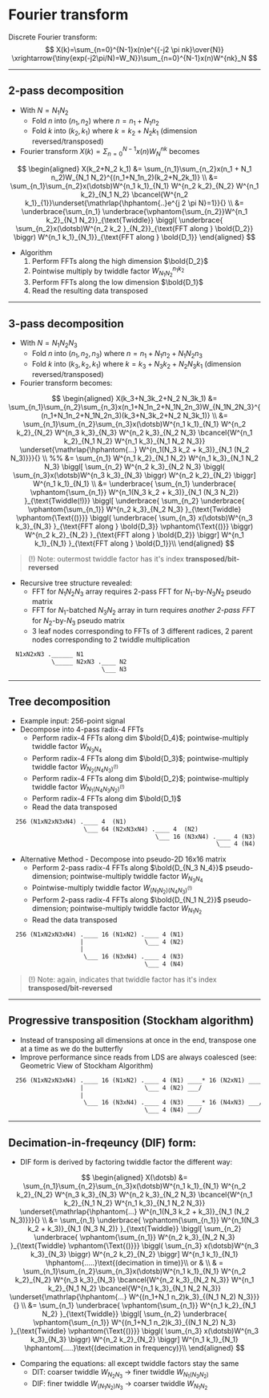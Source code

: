 # Fourier transform

Discrete Fourier transform:
$$
X(k)=\sum_{n=0}^{N-1}x(n)e^{{-j2 \pi nk}\over{N}} \xrightarrow{\tiny{exp(-j2\pi/N)=W_N}}\sum_{n=0}^{N-1}x(n)W^{nk}_N
$$

***

## 2-pass decomposition

- With $N=N_1N_2$
  - Fold $n$ into $(n_1,n_2)$ where $n=n_1+N_1n_2$
  - Fold $k$ into $(k_2,k_1)$ where $k=k_2+N_2 k_1$ (dimension reversed/transposed)
- Fourier transform $X(k)=\Sigma_{n=0}^{N-1}x(n)W^{nk}_N$ becomes

$$
\begin{aligned}
X(k_2+N_2 k_1) &= \sum_{n_1}\sum_{n_2}x(n_1 + N_1 n_2)W_{N_1 N_2}^{(n_1+N_1n_2)(k_2+N_2k_1)} \\
&= \sum_{n_1}\sum_{n_2}x(\dotsb)W^{n_1 k_1}_{N_1} W^{n_2 k_2}_{N_2} W^{n_1 k_2}_{N_1 N_2} \bcancel{W^{n_2 k_1}_{1}}\underset{\mathrlap{\hphantom{..}e^{j 2 \pi N}=1}}{} \\
&= \underbrace{\sum_{n_1} \underbrace{\vphantom{\sum_{n_2}}W^{n_1 k_2}_{N_1 N_2}}_{\text{Twiddle}}
  \biggl(
    \underbrace{
      \sum_{n_2}x(\dotsb)W^{n_2 k_2
    }_{N_2}}_{\text{FFT along } \bold{D_2}}
  \biggr)
W^{n_1 k_1}_{N_1}}_{\text{FFT along } \bold{D_1}}
\end{aligned}
$$

- Algorithm
  1. Perform FFTs along the high dimension $\bold{D_2}$
  2. Pointwise multiply by twiddle factor $W^{n_1 k_2}_{N_1 N_2}$
  3. Perform FFTs along the low dimension $\bold{D_1}$
  4. Read the resulting data transposed

***

## 3-pass decomposition

- With $N=N_1N_2N_3$
  - Fold $n$ into $(n_1,n_2,n_3)$ where $n=n_1+N_1n_2+N_1N_2n_3$
  - Fold $k$ into $(k_3,k_2,k_1)$ where $k=k_3+N_3k_2+N_2 N_3k_1$ (dimension reversed/transposed)
- Fourier transform becomes:

$$
\begin{aligned}
X(k_3+N_3k_2+N_2 N_3k_1) &= \sum_{n_1}\sum_{n_2}\sum_{n_3}x(n_1+N_1n_2+N_1N_2n_3)W_{N_1N_2N_3}^{(n_1+N_1n_2+N_1N_2n_3)(k_3+N_3k_2+N_2 N_3k_1)} \\
&= \sum_{n_1}\sum_{n_2}\sum_{n_3}x(\dotsb)W^{n_1 k_1}_{N_1} W^{n_2 k_2}_{N_2} W^{n_3 k_3}_{N_3} W^{n_2 k_3}_{N_2 N_3} \bcancel{W^{n_1 k_2}_{N_1 N_2} W^{n_1 k_3}_{N_1 N_2 N_3}} \underset{\mathrlap{\hphantom{...} W^{n_1(N_3 k_2 + k_3)}_{N_1 (N_2 N_3)}}}{} \\
%% &= \sum_{n_1} W^{n_1 k_2}_{N_1 N_2} W^{n_1 k_3}_{N_1 N_2 N_3} \biggl[ \sum_{n_2} W^{n_2 k_3}_{N_2 N_3} \biggl( \sum_{n_3}x(\dotsb)W^{n_3 k_3}_{N_3} \biggr) W^{n_2 k_2}_{N_2} \biggr] W^{n_1 k_1}_{N_1} \\
&= \underbrace{
\sum_{n_1} \underbrace{ \vphantom{\sum_{n_1}} W^{n_1(N_3 k_2 + k_3)}_{N_1 (N_3 N_2)} }_{\text{Twiddle(!)}}
\biggl[
\underbrace{
  \sum_{n_2} \underbrace{
    \vphantom{\sum_{n_1}} W^{n_2 k_3}_{N_2 N_3} }_{\text{Twiddle} \vphantom{\Text{()}}}
  \biggl(
  \underbrace{
    \sum_{n_3} x(\dotsb)W^{n_3 k_3}_{N_3} }_{\text{FFT along } \bold{D_3}} \vphantom{\Text{()}}
  \biggr)
W^{n_2 k_2}_{N_2} }_{\text{FFT along } \bold{D_2}}
\biggr]
W^{n_1 k_1}_{N_1}
}_{\text{FFT along } \bold{D_1}}\\
\end{aligned}
$$
> (!) Note: outermost twiddle factor has it's index **transposed/bit-reversed**

- Recursive tree structure revealed:
  - FFT for $N_1 N_2 N_3$ array requires 2-pass FFT for $N_1$-by-$N_3 N_2$ pseudo matrix
  - FFT for $N_1$-batched $N_3 N_2$ array in turn requires *another 2-pass FFT* for $N_2$-by-$N_3$ pseudo matrix
  - 3 leaf nodes corresponding to FFTs of 3 different radices, 2 parent nodes corresponding to 2 twiddle multiplication

```txt
  N1xN2xN3 .______ N1
            \_____ N2xN3 .____ N2
                          \___ N3
```

***

## Tree decomposition
- Example input: 256-point signal
- Decompose into 4-pass radix-4 FFTs
   - Perform radix-4 FFTs along dim $\bold{D_4}$; pointwise-multiply twiddle factor $W_{N_3 N_4}$
   - Perform radix-4 FFTs along dim $\bold{D_3}$; pointwise-multiply twiddle factor $W_{N_2 (N_4 N_3)^{(!)}}$
   - Perform radix-4 FFTs along dim $\bold{D_2}$; pointwise-multiply twiddle factor $W_{N_1 (N_4 N_3 N_2)^{(!)}}$
   - Perform radix-4 FFTs along dim $\bold{D_1}$
   - Read the data transposed
```txt
  256 (N1xN2xN3xN4) .____ 4  (N1)
                     \___ 64 (N2xN3xN4) .____ 4  (N2)
                                         \___ 16 (N3xN4) .____ 4 (N3)
                                                          \___ 4 (N4)
```
<!-- - For $i$ in $1:4$:
  - Perform radix-4 FFT along ${N_{4-i+1}}$; pointwise-multiply twiddle factor $W_{\prod_{j=4-i+1}^{4}{N_j}} \text{ if } i>1$ -->
<!-- Question
- How to make tree traversal deepest child node first? -->

- Alternative Method - Decompose into pseudo-2D 16x16 matrix
   - Perform 2-pass radix-4 FFTs along $\bold{D_{N_3 N_4}}$ pseudo-dimension; pointwise-multiply twiddle factor $W_{N_3 N_4}$
   - Pointwise-multiply twiddle factor $W_{(N_1 N_2)(N_4 N_3)^{(!)}}$
   - Perform 2-pass radix-4 FFTs along $\bold{D_{N_1 N_2}}$ pseudo-dimension; pointwise-multiply twiddle factor $W_{N_1 N_2}$
   - Read the data transposed
```txt
  256 (N1xN2xN3xN4) .____ 16 (N1xN2) .____ 4 (N1)
                    |                 \___ 4 (N2)
                    |
                     \___ 16 (N3xN4) .____ 4 (N3)
                                      \___ 4 (N4)
```
> (!) Note: again, indicates that twiddle factor has it's index **transposed/bit-reversed**

***

## Progressive transposition (Stockham algorithm)

- Instead of transposing all dimensions at once in the end, transpose one at a time as we do the butterfly
- Improve performance since reads from LDS are always coalesced (see: Geometric View of Stockham Algorithm)
<!-- - TODO: Example
  - Before: FFT pass 0 -> LDS exchange -> FFT pass 1 -> WB+T
  - Now:    FFT -> WB -> FFT -> WB+T -->

```txt
  256 (N1xN2xN3xN4) .____ 16 (N1xN2) .____ 4 (N1) ____* 16 (N2xN1) ____* 256 (N4xN3xN2xN1)
                    |                 \___ 4 (N2) ___/                 |
                    |                                                  |
                     \___ 16 (N3xN4) .____ 4 (N3) ____* 16 (N4xN3) ___/
                                      \___ 4 (N4) ___/
```

***


## Decimation-in-freqeuncy (DIF) form:
- DIF form is derived by factoring twiddle factor the different way:

$$
\begin{aligned}
X(\dotsb) &= \sum_{n_1}\sum_{n_2}\sum_{n_3}x(\dotsb)W^{n_1 k_1}_{N_1} W^{n_2 k_2}_{N_2} W^{n_3 k_3}_{N_3} W^{n_2 k_3}_{N_2 N_3} \bcancel{W^{n_1 k_2}_{N_1 N_2} W^{n_1 k_3}_{N_1 N_2 N_3}} \underset{\mathrlap{\hphantom{...} W^{n_1(N_3 k_2 + k_3)}_{N_1 (N_2 N_3)}}}{} \\
&= \sum_{n_1} \underbrace{ \vphantom{\sum_{n_1}} W^{n_1(N_3 k_2 + k_3)}_{N_1 (N_3 N_2)} }_{\text{Twiddle}}
\biggl[
  \sum_{n_2} \underbrace{
    \vphantom{\sum_{n_1}} W^{n_2 k_3}_{N_2 N_3} }_{\text{Twiddle} \vphantom{\Text{()}}}
  \biggl(
    \sum_{n_3} x(\dotsb)W^{n_3 k_3}_{N_3}
  \biggr)
W^{n_2 k_2}_{N_2}
\biggr]
W^{n_1 k_1}_{N_1}
\hphantom{.....}\text{(decimation in time)}\\
or & \\
& = \sum_{n_1}\sum_{n_2}\sum_{n_3}x(\dotsb)W^{n_1 k_1}_{N_1} W^{n_2 k_2}_{N_2} W^{n_3 k_3}_{N_3} \bcancel{W^{n_2 k_3}_{N_2 N_3}} W^{n_1 k_2}_{N_1 N_2} \bcancel{W^{n_1 k_3}_{N_1 N_2 N_3}} \underset{\mathrlap{\hphantom{...} W^{(n_1+N_1 n_2)k_3}_{(N_1 N_2) N_3}}}{} \\
&=
\sum_{n_1} \underbrace{ \vphantom{\sum_{n_1}} W^{n_1 k_2}_{N_1 N_2} }_{\text{Twiddle}}
\biggl[
  \sum_{n_2} \underbrace{
    \vphantom{\sum_{n_1}} W^{(n_1+N_1 n_2)k_3}_{(N_1 N_2) N_3} }_{\text{Twiddle} \vphantom{\Text{()}}}
  \biggl(
    \sum_{n_3} x(\dotsb)W^{n_3 k_3}_{N_3}
  \biggr)
W^{n_2 k_2}_{N_2}
\biggr]
W^{n_1 k_1}_{N_1} \hphantom{.....}\text{(decimation in frequency)}\\
\end{aligned}
$$
- Comparing the equations: all except twiddle factors stay the same
  - DIT: coarser twiddle $W_{N_2 N_3}$ $\rightarrow$ finer twiddle $W_{N_1(N_3 N_2)}$
  - DIF: finer twiddle $W_{(N_1 N_2) N_3}$ $\rightarrow$ coarser twiddle $W_{N_1 N_2}$